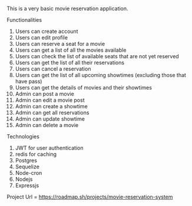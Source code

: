 This is a very basic movie reservation application.

Functionalities
1. Users can create account
2. Users can edit profile
3. Users can reserve a seat for a movie
4. Users can get a list of all the movies available
5. Users can check the list of available seats that are not yet reserved
6. Users can get the list of all their reservations
7. Users can cancel a reservation
8. Users can get the list of all upcoming showtimes (excluding those that have pass)
9. Users can get the details of movies and their showtimes
10. Admin can post a movie
11. Admin can edit a movie post
12. Admin can create a showtime
13. Admin can get all reservations
14. Admin can update showtime
15. Admin can delete a movie

Technologies
1. JWT for user authentication
2. redis for caching
3. Postgres
4. Sequelize
5. Node-cron
6. Nodejs
7. Expressjs

Project Url = https://roadmap.sh/projects/movie-reservation-system
